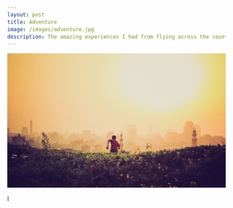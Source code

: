 ```yaml
---
layout: post
title: Adventure
image: /images/adventure.jpg
description: The amazing experiences I had from flying across the country in the middle of a school week to attend my first conference.
---
```


![Adventure - JavaScript Jake](/images/adventure.jpg)

I 
